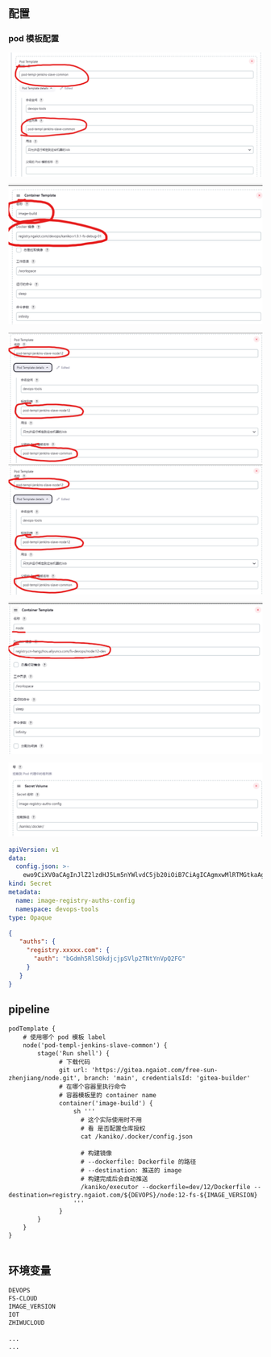 ## 配置

### pod 模板配置

 ![](https://raw.githubusercontent.com/vinloong/imgchr/main/notes/2023/03/17/15-32-11-a7da1a.png)

 ![](https://raw.githubusercontent.com/vinloong/imgchr/main/notes/2023/03/17/15-39-38-412fb7.png)

 ![](https://raw.githubusercontent.com/vinloong/imgchr/main/notes/2023/03/17/15-41-44-2c5505.png) ![](https://raw.githubusercontent.com/vinloong/imgchr/main/notes/2023/03/17/15-41-44-2c5505.png)


 ![](https://raw.githubusercontent.com/vinloong/imgchr/main/notes/2023/03/17/15-47-40-80b4a7.png)


![](https://raw.githubusercontent.com/vinloong/imgchr/main/notes/2023/03/17/15-57-33-283e0c.png)


```yaml
apiVersion: v1
data:
  config.json: >-
    ewo9CiXV0aCAgInJlZ2lzdHJ5Lm5nYWlvdC5jb20iOiB7CiAgICAgmxwMlRTMGtkaAgIH0KfICAiYXV0aCI6ICJZblZwYkdSbHMiOiBgICAiYk50UTJGRyIKICAgICB7CiAgIGNqcFNkbWg1VQ==
kind: Secret
metadata:
  name: image-registry-auths-config
  namespace: devops-tools
type: Opaque

```

```json
{
   "auths": {
     "registry.xxxxx.com": {
       "auth": "bGdmh5RlS0kdjcjpSVlp2TNtYnVpQ2FG"
     }
   }
}
```



## pipeline


```pipeline
podTemplate {
    # 使用哪个 pod 模板 label
    node('pod-templ-jenkins-slave-common') {
        stage('Run shell') { 
              # 下载代码
              git url: 'https://gitea.ngaiot.com/free-sun-zhenjiang/node.git', branch: 'main', credentialsId: 'gitea-builder'
              # 在哪个容器里执行命令
              # 容器模板里的 container name
              container('image-build') {
                  sh '''
                    # 这个实际使用时不用
                    # 看 是否配置仓库授权
                    cat /kaniko/.docker/config.json
                    
                    # 构建镜像
                    # --dockerfile: Dockerfile 的路径
                    # --destination: 推送的 image 
                    # 构建完成后会自动推送
                    /kaniko/executor --dockerfile=dev/12/Dockerfile --destination=registry.ngaiot.com/${DEVOPS}/node:12-fs-${IMAGE_VERSION}
                  '''
              }
        }
    }
}


```

## 环境变量

```
DEVOPS
FS-CLOUD
IMAGE_VERSION
IOT
ZHIWUCLOUD

...
...

```



